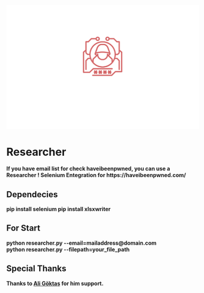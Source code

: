 <html>
<head>
</head>
<body>
<img src="img/researcher.svg" />
<h1><b>Researcher<b></h1>
If you have email list for check haveibeenpwned, you can use a Researcher !
Selenium Entegration for https://haveibeenpwned.com/

<h2><b>Dependecies</b></h2>
pip install selenium
pip install xlsxwriter

<h2><b>For Start</b></h2>
python researcher.py --email=mailaddress@domain.com
</br>
python researcher.py --filepath=your_file_path


<h2>Special Thanks</h2>
Thanks to <a href="https://github.com/aligoktas">Ali Göktaş</a> for him support.
</body>
</html>
